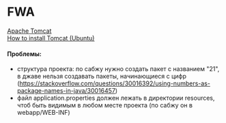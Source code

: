 # FWA
[Apache Tomcat](https://tomcat.apache.org/download-90.cgi) </br>
[How to install Tomcat (Ubuntu)](https://www.digitalocean.com/community/tutorials/install-tomcat-9-ubuntu-1804-ru) </br>


#### Проблемы:
- структура проекта: по сабжу нужно создать пакет с названием "21", в джаве нельзя создавать пакеты, начинающиеся с цифр (https://stackoverflow.com/questions/30016392/using-numbers-as-package-names-in-java/30016457)
- файл application.properties должен лежать в директории resources, чтоб быть видимым в любом месте проекта (по сабжу он в webapp/WEB-INF)
